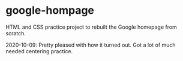 # google-hompage

HTML and CSS practice project to rebuilt the Google homepage from scratch.

2020-10-09: Pretty pleased with how it turned out. Got a lot of much needed centering practice.